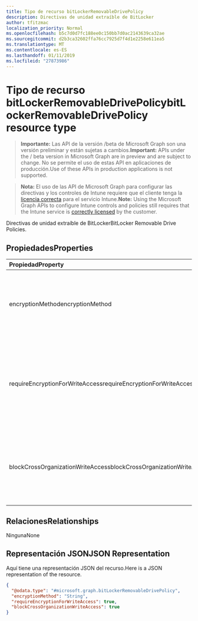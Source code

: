 ```yaml
---
title: Tipo de recurso bitLockerRemovableDrivePolicy
description: Directivas de unidad extraíble de BitLocker
author: tfitzmac
localization_priority: Normal
ms.openlocfilehash: b5c7d0d7fc188ee0c150bb7d0ac2143639ca32ae
ms.sourcegitcommit: d2b3ca32602ffa76cc7925d7f4d1e2258e611ea5
ms.translationtype: MT
ms.contentlocale: es-ES
ms.lasthandoff: 01/11/2019
ms.locfileid: "27873986"
---
```

# <a name="bitlockerremovabledrivepolicy-resource-type"></a><span data-ttu-id="5286f-103">Tipo de recurso bitLockerRemovableDrivePolicy</span><span class="sxs-lookup"><span data-stu-id="5286f-103">bitLockerRemovableDrivePolicy resource type</span></span>

> <span data-ttu-id="5286f-104">**Importante:** Las API de la versión /beta de Microsoft Graph son una versión preliminar y están sujetas a cambios.</span><span class="sxs-lookup"><span data-stu-id="5286f-104">**Important:** APIs under the / beta version in Microsoft Graph are in preview and are subject to change.</span></span> <span data-ttu-id="5286f-105">No se permite el uso de estas API en aplicaciones de producción.</span><span class="sxs-lookup"><span data-stu-id="5286f-105">Use of these APIs in production applications is not supported.</span></span>

> <span data-ttu-id="5286f-106">**Nota:** El uso de las API de Microsoft Graph para configurar las directivas y los controles de Intune requiere que el cliente tenga la [licencia correcta](https://go.microsoft.com/fwlink/?linkid=839381) para el servicio Intune.</span><span class="sxs-lookup"><span data-stu-id="5286f-106">**Note:** Using the Microsoft Graph APIs to configure Intune controls and policies still requires that the Intune service is [correctly licensed](https://go.microsoft.com/fwlink/?linkid=839381) by the customer.</span></span>

<span data-ttu-id="5286f-107">Directivas de unidad extraíble de BitLocker</span><span class="sxs-lookup"><span data-stu-id="5286f-107">BitLocker Removable Drive Policies.</span></span>
## <a name="properties"></a><span data-ttu-id="5286f-108">Propiedades</span><span class="sxs-lookup"><span data-stu-id="5286f-108">Properties</span></span>
|<span data-ttu-id="5286f-109">Propiedad</span><span class="sxs-lookup"><span data-stu-id="5286f-109">Property</span></span>|<span data-ttu-id="5286f-110">Tipo</span><span class="sxs-lookup"><span data-stu-id="5286f-110">Type</span></span>|<span data-ttu-id="5286f-111">Descripción</span><span class="sxs-lookup"><span data-stu-id="5286f-111">Description</span></span>|
|:---|:---|:---|
|<span data-ttu-id="5286f-112">encryptionMethod</span><span class="sxs-lookup"><span data-stu-id="5286f-112">encryptionMethod</span></span>|[<span data-ttu-id="5286f-113">bitLockerEncryptionMethod</span><span class="sxs-lookup"><span data-stu-id="5286f-113">bitLockerEncryptionMethod</span></span>](../resources/intune-deviceconfig-bitlockerencryptionmethod.md)|<span data-ttu-id="5286f-114">Seleccione el método de cifrado para las unidades extraíbles.</span><span class="sxs-lookup"><span data-stu-id="5286f-114">Select the encryption method for removable  drives.</span></span> <span data-ttu-id="5286f-115">Los valores posibles son: `aesCbc128`, `aesCbc256`, `xtsAes128` y `xtsAes256`.</span><span class="sxs-lookup"><span data-stu-id="5286f-115">Possible values are: `aesCbc128`, `aesCbc256`, `xtsAes128`, `xtsAes256`.</span></span>|
|<span data-ttu-id="5286f-116">requireEncryptionForWriteAccess</span><span class="sxs-lookup"><span data-stu-id="5286f-116">requireEncryptionForWriteAccess</span></span>|<span data-ttu-id="5286f-117">Booleano</span><span class="sxs-lookup"><span data-stu-id="5286f-117">Boolean</span></span>|<span data-ttu-id="5286f-118">Indica si se bloquea el acceso de escritura a dispositivos configurados en otra organización.</span><span class="sxs-lookup"><span data-stu-id="5286f-118">Indicates whether to block write access to devices configured in another organization.</span></span>  <span data-ttu-id="5286f-119">Si requireEncryptionForWriteAccess es false, este valor no se aplica.</span><span class="sxs-lookup"><span data-stu-id="5286f-119">If requireEncryptionForWriteAccess is false, this value does not affect.</span></span>|
|<span data-ttu-id="5286f-120">blockCrossOrganizationWriteAccess</span><span class="sxs-lookup"><span data-stu-id="5286f-120">blockCrossOrganizationWriteAccess</span></span>|<span data-ttu-id="5286f-121">Booleano</span><span class="sxs-lookup"><span data-stu-id="5286f-121">Boolean</span></span>|<span data-ttu-id="5286f-122">Esta configuración de directiva determina si es necesaria la protección BitLocker para que se pueda escribir en las unidades de datos extraíbles en un equipo.</span><span class="sxs-lookup"><span data-stu-id="5286f-122">This policy setting determines whether BitLocker protection is required for removable data drives to be writable on a computer.</span></span>|

## <a name="relationships"></a><span data-ttu-id="5286f-123">Relaciones</span><span class="sxs-lookup"><span data-stu-id="5286f-123">Relationships</span></span>
<span data-ttu-id="5286f-124">Ninguna</span><span class="sxs-lookup"><span data-stu-id="5286f-124">None</span></span>
## <a name="json-representation"></a><span data-ttu-id="5286f-125">Representación JSON</span><span class="sxs-lookup"><span data-stu-id="5286f-125">JSON Representation</span></span>
<span data-ttu-id="5286f-126">Aquí tiene una representación JSON del recurso.</span><span class="sxs-lookup"><span data-stu-id="5286f-126">Here is a JSON representation of the resource.</span></span>
<!-- {
  "blockType": "resource",
  "@odata.type": "microsoft.graph.bitLockerRemovableDrivePolicy"
}
-->
``` json
{
  "@odata.type": "#microsoft.graph.bitLockerRemovableDrivePolicy",
  "encryptionMethod": "String",
  "requireEncryptionForWriteAccess": true,
  "blockCrossOrganizationWriteAccess": true
}
```





